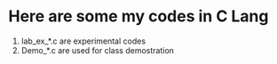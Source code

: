 # Here are some my codes in C Lang

1. lab_ex_*.c are experimental codes
2. Demo_*.c are used for class demostration
